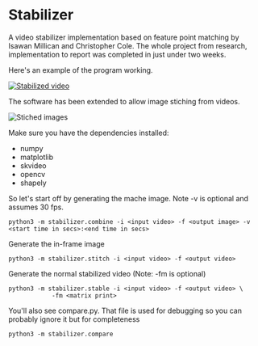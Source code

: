 # Stabilizer

A video stabilizer implementation based on feature point matching by Isawan Millican and Christopher Cole.
The whole project from research, implementation to report was completed in just under two weeks.

Here's an example of the program working.

[![Stabilized video](https://img.youtube.com/vi/jjOkjbpqEg/0.jpg)](https://www.youtube.com/watch?v=jjOkjbpqEgA)

The software has been extended to allow image stiching from videos.

![Stiched images](https://isawan.net/fileshare/drone.jpg)


Make sure you have the dependencies installed:
* numpy 
* matplotlib
* skvideo
* opencv
* shapely

So let's start off by generating the mache image. Note -v is optional and assumes 30 fps.

    python3 -m stabilizer.combine -i <input video> -f <output image> -v <start time in secs>:<end time in secs>

Generate the in-frame image

    python3 -m stabilizer.stitch -i <input video> -f <output video>

Generate the normal stabilized video (Note: -fm is optional)

    python3 -m stabilizer.stable -i <input video> -f <output video> \
                -fm <matrix print> 

You'll also see compare.py.
That file is used for debugging so you can probably ignore it but for completeness

    python3 -m stabilizer.compare
